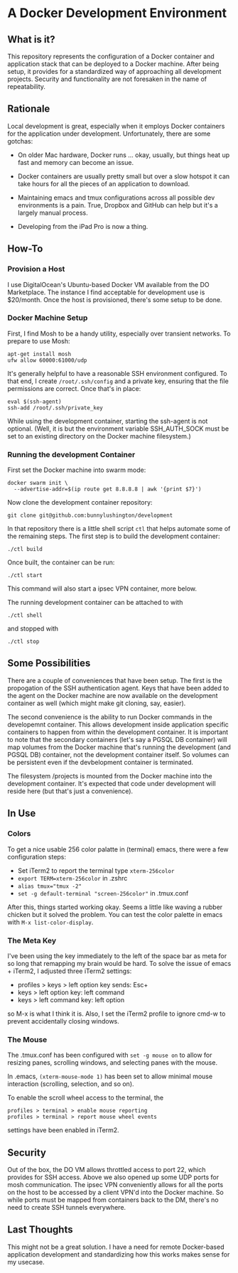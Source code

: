 # A Docker Development Environment

## What is it?

This repository represents the configuration of a Docker container and
application stack that can be deployed to a Docker machine.  After being
setup, it provides for a standardized way of approaching all development
projects.  Security and functionality are not foresaken in the name of
repeatability.

## Rationale

Local development is great, especially when it employs Docker containers for
the application under development.  Unfortunately, there are some gotchas:

  - On older Mac hardware, Docker runs ... okay, usually, but things heat
    up fast and memory can become an issue.

  - Docker containers are usually pretty small but over a slow hotspot it
    can take hours for all the pieces of an application to download.

  - Maintaining emacs and tmux configurations across all possible dev
    environments is a pain.  True, Dropbox and GitHub can help but it's
    a largely manual process.

  - Developing from the iPad Pro is now a thing.

## How-To

### Provision a Host

I use DigitalOcean's Ubuntu-based Docker VM available from the DO Marketplace.
The instance I find acceptable for development use is $20/month.  Once the host
is provisioned, there's some setup to be done.

### Docker Machine Setup

First, I find Mosh to be a handy utility, especially over transient networks.
To prepare to use Mosh:

```
apt-get install mosh
ufw allow 60000:61000/udp
```

It's generally helpful to have a reasonable SSH environment configured.  To that
end, I create `/root/.ssh/config` and a private key, ensuring that the file
permissions are correct.  Once that's in place:

```
eval $(ssh-agent)
ssh-add /root/.ssh/private_key
```

While using the development container, starting the ssh-agent is not optional.
(Well, it is but the environment variable SSH_AUTH_SOCK must be set to an
existing directory on the Docker machine filesystem.)

### Running the development Container

First set the Docker machine into swarm mode:

```
docker swarm init \
  --advertise-addr=$(ip route get 8.8.8.8 | awk '{print $7}')
```

Now clone the development container repository:

```
git clone git@github.com:bunnylushington/development
```

In that repository there is a little shell script `ctl` that helps automate some
of the remaining steps.  The first step is to build the development container:

```
./ctl build
```

Once built, the container can be run:

```
./ctl start
```

This command will also start a ipsec VPN container, more below.

The running development container can be attached to with

```
./ctl shell
```

and stopped with

```
./ctl stop
```


## Some Possibilities

There are a couple of conveniences that have been setup.  The first is the
propogation of the SSH authentication agent.  Keys that have been added to
the agent on the Docker machine are now available on the development container
as well (which might make git cloning, say, easier).

The second convenience is the ability to run Docker commands in the developemnt
container.  This allows development inside application specific containers to
happen from within the development container.  It is important to note that the
secondary containers (let's say a PGSQL DB container) will map volumes from
the Docker machine that's running the development (and PGSQL DB) container, not
the development container itself.  So volumes can be persistent even if the
devbelopment container is terminated.

The filesystem /projects is mounted from the Docker machine into the development
container.  It's expected that code under development will reside here (but
that's just a convenience).

## In Use

### Colors

To get a nice usable 256 color palatte in (terminal) emacs, there were
a few configuration steps:

  - Set iTerm2 to report the terminal type `xterm-256color`
  - `export TERM=xterm-256color` in .zshrc
  - `alias tmux="tmux -2"`
  - `set -g default-terminal "screen-256color"` in .tmux.conf
  
After this, things started working okay.  Seems a little like waving a
rubber chicken but it solved the problem.  You can test the color palette
in emacs with `M-x list-color-display`.

### The Meta Key

I've been using the key immediately to the left of the space bar as meta
for so long that remapping my brain would be hard.  To solve the issue of 
emacs + iTerm2, I adjusted three iTerm2 settings:

  - profiles > keys > left option key sends: Esc+
  - keys > left option key: left command
  - keys > left command key: left option
  
so M-x is what I think it is.  Also, I set the iTerm2 profile to
ignore cmd-w to prevent accidentally closing windows.

### The Mouse

The .tmux.conf has been configured with `set -g mouse on` to allow for
resizing panes, scrolling windows, and selecting panes with the mouse.

In .emacs, `(xterm-mouse-mode 1)` has been set to allow minimal mouse
interaction (scrolling, selection, and so on).

To enable the scroll wheel access to the terminal, the

```
profiles > terminal > enable mouse reporting
profiles > terminal > report mouse wheel events
```

settings have been enabled in iTerm2.

## Security

Out of the box, the DO VM allows throttled access to port 22, which
provides for SSH access.  Above we also opened up some UDP ports for
mosh communication.  The ipsec VPN conveniently allows for all the
ports on the host to be accessed by a client VPN'd into the Docker
machine.  So while ports must be mapped from containers back to the
DM, there's no need to create SSH tunnels everywhere.

## Last Thoughts

This might not be a great solution.  I have a need for remote Docker-based
application development and standardizing how this works makes sense for my
usecase.  
